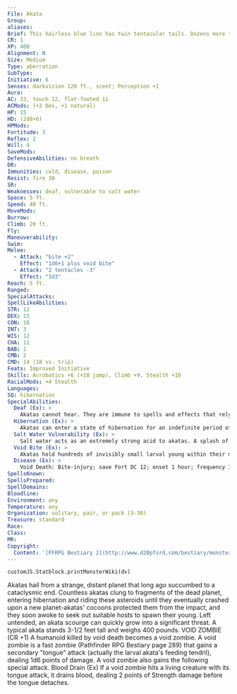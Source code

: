 ```yaml
---
File: Akata
Group: 
aliases: 
Brief: This hairless blue lion has twin tentacular tails. Dozens more thick tentacles quiver and twitch where its mane should be.
CR: 1
XP: 400
Alignment: N
Size: Medium
Type: aberration
SubType: 
Initiative: 6
Senses: darkvision 120 ft., scent; Perception +1
Aura: 
AC: 13, touch 12, flat-footed 11
ACMods: (+2 Dex, +1 natural)
HP: 15
HD: (2d8+6)
HPMods: 
Fortitude: 3
Reflex: 2
Will: 4
SaveMods: 
DefensiveAbilities: no breath
DR: 
Immunities: cold, disease, poison
Resist: fire 30
SR: 
Weaknesses: deaf, vulnerable to salt water
Space: 5 ft.
Speed: 40 ft.
MoveMods: 
Burrow: 
Climb: 20 ft.
Fly: 
Maneuverability: 
Swim: 
Melee: 
  - Attack: "bite +2"
    Effect: "1d6+1 plus void bite"
  - Attack: "2 tentacles -3"
    Effect: "1d3"
Reach: 5 ft.
Ranged: 
SpecialAttacks: 
SpellLikeAbilities: 
STR: 12
DEX: 15
CON: 16
INT: 3
WIS: 12
CHA: 11
BAB: 1
CMB: 2
CMD: 14 (18 vs. trip)
Feats: Improved Initiative
Skills: Acrobatics +6 (+10 jump), Climb +9, Stealth +10
RacialMods: +4 Stealth
Languages: 
SQ: hibernation
SpecialAbilities:
  Deaf (Ex): >
    Akatas cannot hear. They are immune to spells and effects that rely on hearing to function, but they also cannot make Perception checks to listen.
  Hibernation (Ex): >
    Akatas can enter a state of hibernation for an indefinite period of time when food is scarce. When an akata wishes to enter hibernation, it seeks out a den and surrounds itself in a layer of fibrous material excreted from its mouth-these fibers quickly harden into a dense, almost metallic cocoon. While hibernating, an akata does not need to drink or eat. The cocoon has hardness 10 and 60 hit points, and is immune to fire and bludgeoning (including falling) damage. As long as the cocoon remains intact, the akata within remains unharmed. The akata remains in a state of hibernation until it senses another living creature within 10 feet or is exposed to extreme heat, at which point it claws its way to freedom in 1d4 minutes as its cocoon degrades to fragments of strange metal.
  Salt Water Vulnerability (Ex): >
    Salt water acts as an extremely strong acid to akatas. A splash of salt water deals 1d6 points of damage to an akata, and full immersion in salt water deals 4d6 points of damage per round.
  Void Bite (Ex): >
    Akatas hold hundreds of invisibly small larval young within their mouths, spreading these parasitic creatures to hosts through their bite. Only humanoids make suitable hosts for akata young-all other creature types are immune to this parasitic infection. The disease itself is known as void death.
  Disease (Ex): >
    Void Death: Bite-injury; save Fort DC 12; onset 1 hour; frequency 1/day; effect 1d2 Dex and 1d2 Con damage; an infected creature who dies rises as a void zombie 2d4 hours later (see below); cure 2 consecutive saves.
SpellsKnown: 
SpellsPrepared: 
SpellDomains: 
Bloodline: 
Environment: any
Temperature: any
Organization: solitary, pair, or pack (3-30)
Treasure: standard
Race: 
Class: 
MR: 
Copyright:
  Content: '[PFRPG Bestiary 2](http://www.d20pfsrd.com/bestiary/monster-listings/aberrations/akata)'
---
```

```dataviewjs
customJS.Statblock.printMonsterWiki(dv)
```
Akatas hail from a strange, distant planet that long ago succumbed to a cataclysmic end. Countless akatas clung to fragments of the dead planet, entering hibernation and riding these asteroids until they eventually crashed upon a new planet-akatas' cocoons protected them from the impact, and they soon awoke to seek out suitable hosts to spawn their young. Left untended, an akata scourge can quickly grow into a significant threat. A typical akata stands 3-1/2 feet tall and weighs 400 pounds.  VOID ZOMBIE (CR +1)  A humanoid killed by void death becomes a void zombie. A void zombie is a fast zombie (Pathfinder RPG Bestiary page 289) that gains a secondary "tongue" attack (actually the larval akata's feeding tendril), dealing 1d6 points of damage. A void zombie also gains the following special attack.  Blood Drain (Ex) If a void zombie hits a living creature with its tongue attack, it drains blood, dealing 2 points of Strength damage before the tongue detaches.
